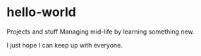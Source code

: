 # hello-world
Projects and stuff
Managing mid-life by learning something new. 

I just hope I can keep up with everyone. 
